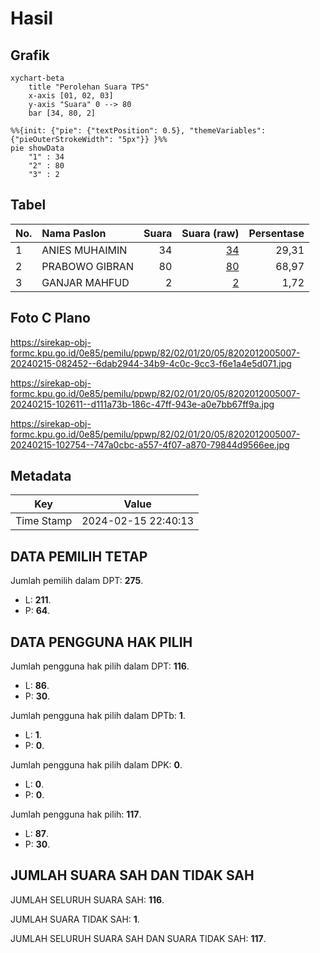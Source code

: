 # Hasil

## Grafik

```mermaid
xychart-beta
    title "Perolehan Suara TPS"
    x-axis [01, 02, 03]
    y-axis "Suara" 0 --> 80
    bar [34, 80, 2]
```

```mermaid
%%{init: {"pie": {"textPosition": 0.5}, "themeVariables": {"pieOuterStrokeWidth": "5px"}} }%%
pie showData
    "1" : 34
    "2" : 80
    "3" : 2
```

## Tabel

| No. | Nama Paslon    | Suara | Suara (raw) | Persentase |
|:--- |:-------------- | -----:| -----------:| ----------:|
| 1   | ANIES MUHAIMIN | 34    | [34][p-1]   | 29,31      |
| 2   | PRABOWO GIBRAN | 80    | [80][p-2]   | 68,97      |
| 3   | GANJAR MAHFUD  | 2     | [2][p-3]    | 1,72       |


[p-1]: https://github.com/gigit-pemilu/pemilu-2024-82-maluku-utara/blob/main/pilpres/hitung-suara/sub/82-maluku-utara/sub/02-halmahera-tengah/sub/01-weda/sub/2005-were/sub/007-tps/sub/paslon-1.txt
[p-2]: https://github.com/gigit-pemilu/pemilu-2024-82-maluku-utara/blob/main/pilpres/hitung-suara/sub/82-maluku-utara/sub/02-halmahera-tengah/sub/01-weda/sub/2005-were/sub/007-tps/sub/paslon-2.txt
[p-3]: https://github.com/gigit-pemilu/pemilu-2024-82-maluku-utara/blob/main/pilpres/hitung-suara/sub/82-maluku-utara/sub/02-halmahera-tengah/sub/01-weda/sub/2005-were/sub/007-tps/sub/paslon-3.txt

## Foto C Plano

https://sirekap-obj-formc.kpu.go.id/0e85/pemilu/ppwp/82/02/01/20/05/8202012005007-20240215-082452--6dab2944-34b9-4c0c-9cc3-f6e1a4e5d071.jpg

https://sirekap-obj-formc.kpu.go.id/0e85/pemilu/ppwp/82/02/01/20/05/8202012005007-20240215-102611--d111a73b-186c-47ff-943e-a0e7bb67ff9a.jpg

https://sirekap-obj-formc.kpu.go.id/0e85/pemilu/ppwp/82/02/01/20/05/8202012005007-20240215-102754--747a0cbc-a557-4f07-a870-79844d9566ee.jpg


## Metadata

| Key        | Value               |
| ---------- | ------------------- |
| Time Stamp | 2024-02-15 22:40:13 |


## DATA PEMILIH TETAP

Jumlah pemilih dalam DPT: **275**.
 * L: **211**.
 * P: **64**.

## DATA PENGGUNA HAK PILIH

Jumlah pengguna hak pilih dalam DPT: **116**.
 * L: **86**.
 * P: **30**.

Jumlah pengguna hak pilih dalam DPTb: **1**.
 * L: **1**.
 * P: **0**.

Jumlah pengguna hak pilih dalam DPK: **0**.
 * L: **0**.
 * P: **0**.

Jumlah pengguna hak pilih: **117**.
 * L: **87**.
 * P: **30**.

## JUMLAH SUARA SAH DAN TIDAK SAH

JUMLAH SELURUH SUARA SAH: **116**.

JUMLAH SUARA TIDAK SAH: **1**.

JUMLAH SELURUH SUARA SAH DAN SUARA TIDAK SAH: **117**.


